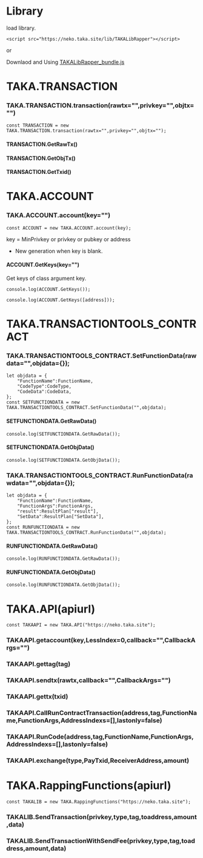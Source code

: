 Library
====

load library.

	<script src="https://neko.taka.site/lib/TAKALibRapper"></script>

or

Downlaod and Using [TAKALibRapper_bundle.js](https://github.com/uzuracanfly/TAKA/blob/master/UI/lib/TAKALibRapper_bundle.js)







# TAKA.TRANSACTION

### TAKA.TRANSACTION.transaction(rawtx="",privkey="",objtx="")

	const TRANSACTION = new TAKA.TRANSACTION.transaction(rawtx="",privkey="",objtx="");

#### TRANSACTION.GetRawTx()

#### TRANSACTION.GetObjTx()

#### TRANSACTION.GetTxid()








# TAKA.ACCOUNT

### TAKA.ACCOUNT.account(key="")

	const ACCOUNT = new TAKA.ACCOUNT.account(key);

key = MinPrivkey or privkey or pubkey or address
* New generation when key is blank.

#### ACCOUNT.GetKeys(key="")

Get keys of class argument key.

	console.log(ACCOUNT.GetKeys());

	console.log(ACCOUNT.GetKeys([address]));






# TAKA.TRANSACTIONTOOLS_CONTRACT

### TAKA.TRANSACTIONTOOLS_CONTRACT.SetFunctionData(rawdata="",objdata={});

	let objdata = {
		"FunctionName":FunctionName,
		"CodeType":CodeType,
		"CodeData":CodeData,
	};
	const SETFUNCTIONDATA = new TAKA.TRANSACTIONTOOLS_CONTRACT.SetFunctionData("",objdata);


#### SETFUNCTIONDATA.GetRawData()

	console.log(SETFUNCTIONDATA.GetRawData());

#### SETFUNCTIONDATA.GetObjData()

	console.log(SETFUNCTIONDATA.GetObjData());




### TAKA.TRANSACTIONTOOLS_CONTRACT.RunFunctionData(rawdata="",objdata={});

	let objdata = {
		"FunctionName":FunctionName,
		"FunctionArgs":FunctionArgs,
		"result":ResultPlan["result"],
		"SetData":ResultPlan["SetData"],
	};
	const RUNFUNCTIONDATA = new TAKA.TRANSACTIONTOOLS_CONTRACT.RunFunctionData("",objdata);

#### RUNFUNCTIONDATA.GetRawData()

	console.log(RUNFUNCTIONDATA.GetRawData());

#### RUNFUNCTIONDATA.GetObjData()

	console.log(RUNFUNCTIONDATA.GetObjData());






# TAKA.API(apiurl)

	const TAKAAPI = new TAKA.API("https://neko.taka.site");

### TAKAAPI.getaccount(key,LessIndex=0,callback="",CallbackArgs="")

### TAKAAPI.gettag(tag)

### TAKAAPI.sendtx(rawtx,callback="",CallbackArgs="")

### TAKAAPI.gettx(txid)

### TAKAAPI.CallRunContractTransaction(address,tag,FunctionName,FunctionArgs,AddressIndexs=[],lastonly=false)

### TAKAAPI.RunCode(address,tag,FunctionName,FunctionArgs,AddressIndexs=[],lastonly=false)

### TAKAAPI.exchange(type,PayTxid,ReceiverAddress,amount)








# TAKA.RappingFunctions(apiurl)

	const TAKALIB = new TAKA.RappingFunctions("https://neko.taka.site");


### TAKALIB.SendTransaction(privkey,type,tag,toaddress,amount,data)

### TAKALIB.SendTransactionWithSendFee(privkey,type,tag,toaddress,amount,data)